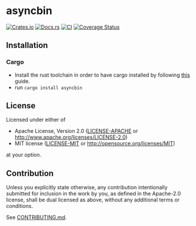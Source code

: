 # asyncbin

[![Crates.io](https://img.shields.io/crates/v/asyncbin.svg)](https://crates.io/crates/asyncbin)
[![Docs.rs](https://docs.rs/asyncbin/badge.svg)](https://docs.rs/asyncbin)
[![CI](https://github.com//asyncbin/workflows/CI/badge.svg)](https://github.com//asyncbin/actions)
[![Coverage Status](https://coveralls.io/repos/github//asyncbin/badge.svg?branch=main)](https://coveralls.io/github//asyncbin?branch=main)

## Installation

### Cargo

* Install the rust toolchain in order to have cargo installed by following
  [this](https://www.rust-lang.org/tools/install) guide.
* run `cargo install asyncbin`

## License

Licensed under either of

 * Apache License, Version 2.0
   ([LICENSE-APACHE](LICENSE-APACHE) or http://www.apache.org/licenses/LICENSE-2.0)
 * MIT license
   ([LICENSE-MIT](LICENSE-MIT) or http://opensource.org/licenses/MIT)

at your option.

## Contribution

Unless you explicitly state otherwise, any contribution intentionally submitted
for inclusion in the work by you, as defined in the Apache-2.0 license, shall be
dual licensed as above, without any additional terms or conditions.

See [CONTRIBUTING.md](CONTRIBUTING.md).

